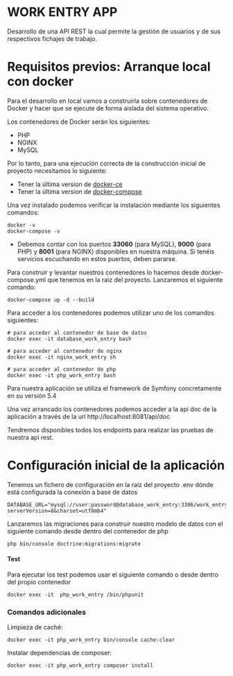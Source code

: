 WORK ENTRY APP
================================================================

Desarrollo de una API REST la cual permite la gestión de usuarios y
de sus respectivos fichajes de trabajo.


Requisitos previos: Arranque local con docker
===============

Para el desarrollo en local vamos a construirla sobre contenedores de Docker 
y hacer que se ejecute de forma aislada del sistema operativo.

Los contenedores de Docker serán los siguientes:

<!-- TOC -->
* PHP
* NGINX
* MySQL
<!-- TOC -->

Por lo tanto, para una ejecución correcta de la construcción inicial de proyecto necesitamos lo siguiente:

- Tener la última version de [docker-ce](https://docs.docker.com/engine/install/)
- Tener la última version de [docker-compose](https://docs.docker.com/compose/install/)

Una vez instalado podemos verificar la instalación mediante los siguientes comandos:

```shell
docker -v
docker-compose -v
```

- Debemos contar con los puertos **33060** (para MySQL), **9000** (para PHP) y **8001** (para NGINX) disponibles en nuestra máquina. 
Si tenéis servicios escuchando en estos puertos, deben pararse.


Para construir y levantar nuestros contenedores lo hacemos desde docker-compose.yml que tenemos en la raíz del proyecto.
Lanzaremos el siguiente comando:

```shell
docker-compose up -d --build
```

Para acceder a los contenedores podemos utilizar uno de los comandos siguientes:

```shell
# para acceder al contenedor de base de datos
docker exec -it database_work_entry bash

# para acceder al contenedor de nginx
docker exec -it nginx_work_entry sh

# para acceder al contenedor de php
docker exec -it php_work_entry bash
```

Para nuestra aplicación se utiliza el framework de Symfony concretamente en su versión 5.4

Una vez arrancado los contenedores podemos acceder a la api doc de la aplicación a través 
de la url http://localhost:8081/api/doc

Tendremos disponibles todos los endpoints para realizar las pruebas de nuestra api rest.


Configuración inicial de la aplicación
=================

Tenemos un fichero de configuración en la raíz del proyecto .env dónde está configurada la conexión
a base de datos

```shell
DATABASE_URL="mysql://user:password@database_work_entry:3306/work_entry?serverVersion=8&charset=utf8mb4"
```

Lanzaremos las migraciones para construir nuestro modelo de datos con el siguiente comando desde
dentro del contenedor de php

```shell
php bin/console doctrine:migrations:migrate
```

#### Test

Para ejecutar los test podemos usar el siguiente comando o desde dentro del propio contenedor

```
docker exec -it  php_work_entry /bin/phpunit 
```


### Comandos adicionales

Limpieza de caché:
```
docker exec -it php_work_entry bin/console cache:clear
```

Instalar dependencias de composer:
```
docker exec -it php_work_entry composer install
```

